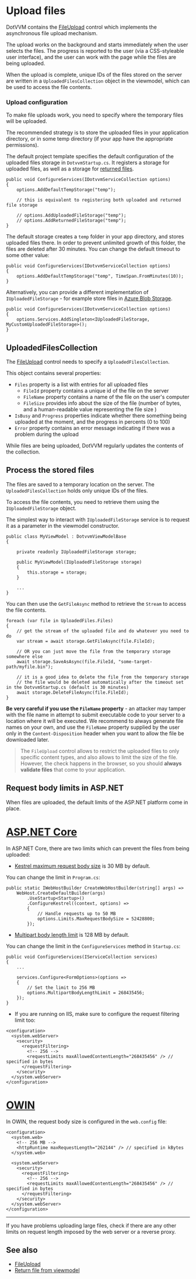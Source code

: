 # Upload files

DotVVM contains the [FileUpload](~/controls/builtin/FileUpload) control which implements the asynchronous file upload mechanism.

The upload works on the background and starts immediately when the user selects the files. The progress is reported to the user (via a CSS-styleable user interface), and the user can work with the page while the files are being uploaded. 

When the upload is complete, unique IDs of the files stored on the server are written in a `UploadedFilesCollection` object in the viewmodel, which can be used to access the file contents.

### Upload configuration

To make file uploads work, you need to specify where the temporary files will be uploaded.

The recommended strategy is to store the uploaded files in your application directory, or in some temp directory (if your app have the appropriate permissions).

The default project template specifies the default configuration of the uploaded files storage in `DotvvmStartup.cs`. It registers a storage for uploaded files, as well as a storage for [returned files](return-file-from-viewmodel).

```CSHARP
public void ConfigureServices(IDotvvmServiceCollection options)
{
    options.AddDefaultTempStorage("temp");

    // this is equivalent to registering both uploaded and returned file storage

    // options.AddUploadedFileStorage("temp");
    // options.AddReturnedFileStorage("temp");
}
```

The default storage creates a `temp` folder in your app directory, and stores uploaded files there. In order to prevent unlimited growth of this folder, the files are deleted after 30 minutes. You can change the default timeout to some other value:

```CSHARP
public void ConfigureServices(IDotvvmServiceCollection options)
{
    options.AddDefaultTempStorage("temp", TimeSpan.FromMinutes(10));
}
```

Alternatively, you can provide a different implementation of `IUploadedFileStorage` - for example store files in [Azure Blob Storage](https://docs.microsoft.com/en-us/azure/storage/blobs/storage-blobs-introduction).

```CSHARP
public void ConfigureServices(IDotvvmServiceCollection options)
{
    options.Services.AddSingleton<IUploadedFileStorage, MyCustomUploadedFileStorage>();
}
```

## UploadedFilesCollection

The [FileUpload](~/controls/builtin/FileUpload) control needs to specify a `UploadedFilesCollection`. 

This object contains several properties:

* `Files` property is a list with entries for all uploaded files
  * `FileId` property contains a unique id of the file on the server
  * `FileName` property contains a name of the file on the user's computer
  * `FileSize` provides info about the size of the file (number of bytes, and a human-readable value representing the file size )
* `IsBusy` and `Progress` properties indicate whether there something being uploaded at the moment, and the progress in percents (0 to 100)
* `Error` property contains an error message indicating if there was a problem during the upload

While files are being uploaded, DotVVM regularly updates the contents of the collection. 

## Process the stored files

The files are saved to a temporary location on the server. The `UploadedFilesCollection` holds only unique IDs of the files. 

To access the file contents, you need to retrieve them using the `IUploadedFileStorage` object. 

The simplest way to interact with `IUploadedFileStorage` service is to request it as a parameter in the viewmodel constructor.

```CSHARP
public class MyViewModel : DotvvmViewModelBase
{

    private readonly IUploadedFileStorage storage;

	public MyViewModel(IUploadedFileStorage storage)
	{
	    this.storage = storage;
	}
	
	...
}
```

You can then use the `GetFileAsync` method to retrieve the `Stream` to access the file contents.

```CSHARP
foreach (var file in UploadedFiles.Files)
{
    // get the stream of the uploaded file and do whatever you need to do
    var stream = await storage.GetFileAsync(file.FileId);

    // OR you can just move the file from the temporary storage somewhere else
    await storage.SaveAsAsync(file.FileId, "some-target-path/myfile.bin");
    
    // it is a good idea to delete the file from the temporary storage 
    // the file would be deleted automatically after the timeout set in the DotvvmStartup.cs (default is 30 minutes)
    await storage.DeleteFileAsync(file.FileId);
}
```

**Be very careful if you use the `FileName` property** - an attacker may tamper with the file name in attempt to submit executable code to your server to a location where it will be executed. We recommend to always generate file names on your own, and use the `FileName` property supplied by the user only in the `Content-Disposition` header when you want to allow the file be downloaded later. 

> The `FileUpload` control allows to restrict the uploaded files to only specific content types, and also allows to limit the size of the file. However, the check happens in the browser, so you should **always validate files** that come to your application.

## Request body limits in ASP.NET

When files are uploaded, the default limits of the ASP.NET platform come in place.

# [ASP.NET Core](#tab/aspnetcore)

In ASP.NET Core, there are two limits which can prevent the files from being uploaded:

* [Kestrel maximum request body size](https://docs.microsoft.com/en-us/aspnet/core/mvc/models/file-uploads?view=aspnetcore-2.1#kestrel-maximum-request-body-size-2) is 30 MB by default. 

You can change the limit in `Program.cs`:

```CSHARP
public static IWebHostBuilder CreateWebHostBuilder(string[] args) =>
    WebHost.CreateDefaultBuilder(args)
        .UseStartup<Startup>()
        .ConfigureKestrel((context, options) =>
        {
            // Handle requests up to 50 MB
            options.Limits.MaxRequestBodySize = 52428800;
        });
```

* [Multipart body length limit](https://docs.microsoft.com/en-us/aspnet/core/mvc/models/file-uploads?view=aspnetcore-2.1#multipart-body-length-limit-2) is 128 MB by default.

You can change the limit in the `ConfigureServices` method in `Startup.cs`:

```CSHARP
public void ConfigureServices(IServiceCollection services)
{
    ...

    services.Configure<FormOptions>(options =>
    {
        // Set the limit to 256 MB
        options.MultipartBodyLengthLimit = 268435456;
    });
}
```

* If you are running on IIS, make sure to configure the request filtering limit too:

```
<configuration>
  <system.webServer>
    <security>
      <requestFiltering>
        <!-- 256 -->
        <requestLimits maxAllowedContentLength="268435456" /> // specified in bytes
      </requestFiltering>
    </security>
  </system.webServer>
</configuration>
```

# [OWIN](#tab/owin)

In OWIN, the request body size is configured in the `web.config` file:

```
<configuration>
  <system.web>
    <!-- 256 MB -->
    <httpRuntime maxRequestLength="262144" /> // specified in kBytes
  </system.web>

  <system.webServer>
    <security>
      <requestFiltering>
        <!-- 256 -->
        <requestLimits maxAllowedContentLength="268435456" /> // specified in bytes
      </requestFiltering>
    </security>
  </system.webServer>
</configuration>
```

***

If you have problems uploading large files, check if there are any other limits on request length imposed by the web server or a reverse proxy.

## See also

* [FileUpload](~/controls/builtin/FileUpload)
* [Return file from viewmodel](return-file-from-viewmodel)